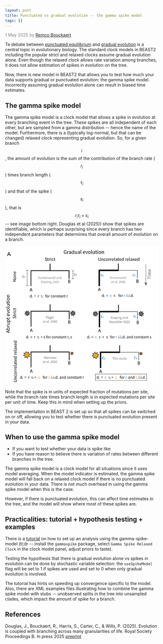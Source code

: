 ```yaml
---
layout: post
title: Punctuated vs gradual evolution -- the gamma spike model
tags: []
---
```

<p style="color:gray">1 May 2025 by <a href="mailto:r.bouckaert@auckland.ac.nz">Remco Bouckaert</a></p>


Te debate between [punctuated equilibrium](https://en.wikipedia.org/wiki/Punctuated_equilibrium) and [gradual evolution](https://en.wikipedia.org/wiki/Phyletic_gradualism) is a central topic in evolutionary biology.
The standard clock models in BEAST2 including the popular strict and relaxed clocks assume gradual evolution alone. 
Even though the relaxed clock allows rate variation among branches, it does not allow estimation of spikes in evolution on the tree.

Now, there is new model in BEAST2 that allows you to test how much your data supports gradual or punctuated evolution: the gamma spike model.
Incorrectly assuming gradual evolution alone can result in biased time estimates.

## The gamma spike model

The gamma spike model is a clock model that allows a spike in evolution at every branching event in the tree.
These spikes are all independent of each other, but are sampled from a gamma distribution -- hence the name of the model.
Furthermore, there is a (typically log-normal, but that can be changed) relaxed clock representing gradual evolution.
So, for a given branch $$i$$, the amount of evolution is the sum of the contribution of the branch rate ($$r_i$$) times branch length ($$\tau_i$$) and that of the spike ($$s_i$$), that is $$r_i\tau_i + s_i$$ -- see image bottom right.
Douglas et al (2025)) show that spikes are identifiable, which is perhaps surprising since every branch has two independent parameters that determines that overall amount of evolution on a branch.

![clockmodels](/images/gammaspikes.png)

Note that the spike is in units of expected fraction of mutations per site, while the branch rate times branch length is in expected mutations per site per unit of time.
Keep this in mind when setting up the priors.

The implementation in BEAST 2 is set up so that all spikes can be switched on or off, allowing you to test whether there is punctuated evolution present in your data.

## When to use the gamma spike model

* If you want to test whether your data is spike like
* If you have reason to believe there is variation of rates between different branches in the tree. 

The gamma spike model is a clock model for all situations since it uses model averaging.
When the model indicator is estimated, the gamma spike model will fall back on a relaxed clock model if there is no punctuated evolution in your data.
There is not much overhead in using the gamma spike model when this is the case.

However, if there is punctuated evolution, this can affect time estimates in the tree, and the model will show where most of these spikes are.


## Practicalities: tutorial + hypothesis testing + examples

There is a [tutorial](https://github.com/jordandouglas/GammaSpikeModel) on how to set up an analysis using the gamma-spike-model (tl;dr -- install the `gammaspike` package, select `Gamma Spike Relaxed Clock` in the clock model panel, adjust priors to taste).

Testing the hypothesis that there is gradual evolution alone vs spikes in evolution can be done by stochastic variable selection: the `useSpikeModel` flag will be set to 1 if spikes are used and set to 0 when only gradual evolution is involved.

The tutorial has hints on speeding up convergence specific to the model.
Also, there are XML examples files illustrating how to combine the gamma spike model with stubs -- unobserved splits in the tree into unsampled clades, which impact the amount of spike for a branch.

## References

Douglas, J., Bouckaert, R., Harris, S., Carter, C., & Wills, P. (2025). 
Evolution is coupled with branching across many granularities of life.
Royal Society Proceedings B. In press 2025 [preprint](https://www.biorxiv.org/content/10.1101/2024.09.08.611933.full.pdf)


<script src="https://cdn.mathjax.org/mathjax/latest/MathJax.js?config=TeX-AMS-MML_HTMLorMML" type="text/javascript"></script>
